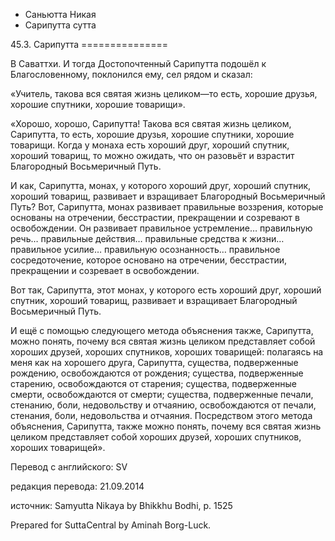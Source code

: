 









* Саньютта Никая
* Сарипутта сутта


45\.3\. Сарипутта
\=\=\=\=\=\=\=\=\=\=\=\=\=\=\=



В Саваттхи\. И тогда Достопочтенный Сарипутта подошёл к Благословенному, поклонился ему, сел рядом и сказал:


«Учитель, такова вся святая жизнь целиком—то есть, хорошие друзья, хорошие спутники, хорошие товарищи»\.


«Хорошо, хорошо, Сарипутта\! Такова вся святая жизнь целиком, Сарипутта, то есть, хорошие друзья, хорошие спутники, хорошие товарищи\. Когда у монаха есть хороший друг, хороший спутник, хороший товарищ, то можно ожидать, что он разовьёт и взрастит Благородный Восьмеричный Путь\.


И как, Сарипутта, монах, у которого хороший друг, хороший спутник, хороший товарищ, развивает и взращивает Благородный Восьмеричный Путь? Вот, Сарипутта, монах развивает правильные воззрения, которые основаны на отречении, бесстрастии, прекращении и созревают в освобождении\. Он развивает правильное устремление… правильную речь… правильные действия… правильные средства к жизни… правильное усилие… правильную осознанность… правильное сосредоточение, которое основано на отречении, бесстрастии, прекращении и созревает в освобождении\.


Вот так, Сарипутта, этот монах, у которого есть хороший друг, хороший спутник, хороший товарищ, развивает и взращивает Благородный Восьмеричный Путь\.


И ещё с помощью следующего метода объяснения также, Сарипутта, можно понять, почему вся святая жизнь целиком представляет собой хороших друзей, хороших спутников, хороших товарищей: полагаясь на меня как на хорошего друга, Сарипутта, существа, подверженные рождению, освобождаются от рождения; существа, подверженные старению, освобождаются от старения; существа, подверженные смерти, освобождаются от смерти; существа, подверженные печали, стенанию, боли, недовольству и отчаянию, освобождаются от печали, стенания, боли, недовольства и отчаяния\. Посредством этого метода объяснения, Сарипутта, также можно понять, почему вся святая жизнь целиком представляет собой хороших друзей, хороших спутников, хороших товарищей»\.



Перевод с английского: SV


редакция перевода: 21\.09\.2014


источник: Samyutta Nikaya by Bhikkhu Bodhi, p\. 1525


Prepared for SuttaCentral by Aminah Borg\-Luck\.






